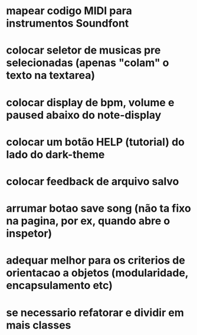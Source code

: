 # mapear codigo MIDI para instrumentos Soundfont

# colocar seletor de musicas pre selecionadas (apenas "colam" o texto na textarea)

# colocar display de bpm, volume e paused abaixo do note-display

# colocar um botão HELP (tutorial) do lado do dark-theme

# colocar feedback de arquivo salvo

# arrumar botao save song (não ta fixo na pagina, por ex, quando abre o inspetor)

# adequar melhor para os criterios de orientacao a objetos (modularidade, encapsulamento etc)

# se necessario refatorar e dividir em mais classes